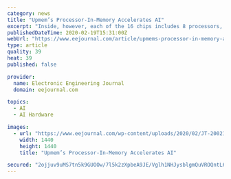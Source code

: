 ```yaml
---
category: news
title: "Upmem’s Processor-In-Memory Accelerates AI"
excerpt: "Inside, however, each of the 16 chips includes 8 processors, for a total of 128 CPUs per DIMM. Most motherboards have multiple DIMM slots, so it’s not hard to imagine a system with a thousand of Upmem’s processors whirring away, cracking those hard AI problems. The processor itself is nothing you’ve never seen before. It’s a ..."
publishedDateTime: 2020-02-19T15:31:00Z
webUrl: "https://www.eejournal.com/article/upmems-processor-in-memory-accelerates-ai/"
type: article
quality: 39
heat: 39
published: false

provider:
  name: Electronic Engineering Journal
  domain: eejournal.com

topics:
  - AI
  - AI Hardware

images:
  - url: "https://www.eejournal.com/wp-content/uploads/2020/02/JT-200219.png"
    width: 1440
    height: 1440
    title: "Upmem’s Processor-In-Memory Accelerates AI"

secured: "2ojjuv9uMS7tn5k9GUOOw/7l5k2zXpbeA9JE/Vglh1NHJysblgmQuVROQntL6DHX0DUzzGVQib9LwvQgGNBFAtms/EGaxe8Hf59PAZQzaQ3cxsba/8D4P8bPnJfT8RVc2LM40M645nzffkYjZg9LF71TCUpwmEpD8y5aTwMacCXrMiBdTjj+ut93OAoKSSA7eKlQAC07vIzG13uVA5DSjKbpuwZa5bX+zXc//u6ToCgNP8xpVDlAQrNNaJ5aeoH3MdjdZ4T8KdoIIOvFR2R5aDiclShg/3T61Od1wQS98pdTqMxFv1pOcfgqSr0R4wfn;knt4RqTit0Kr5RFi5/73EQ=="
---
```


